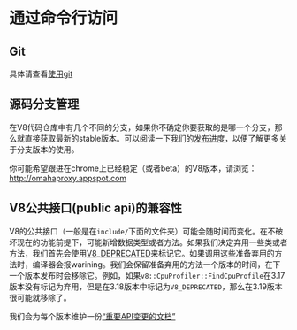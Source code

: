 # 通过命令行访问

## Git

具体请查看[使用git](https://github.com/v8/v8/wiki/Using-Git)

## 源码分支管理 

在V8代码仓库中有几个不同的分支，如果你不确定你要获取的是哪一个分支，那么就直接获取最新的stable版本。可以阅读一下我们的[发布进度](https://github.com/v8/v8/wiki/Release-process)，以便了解更多关于分支版本的使用。

你可能希望跟进在chrome上已经稳定（或者beta）的V8版本，请浏览：http://omahaproxy.appspot.com

## V8公共接口(public api)的兼容性

V8的公共接口（一般是在`include/`下面的文件夹）可能会随时间而变化。在不破坏现在的功能前提下，可能新增数据类型或者方法。如果我们决定弃用一些类或者方法，我们首先会使用[V8_DEPRECATED](https://code.google.com/p/chromium/codesearch#search/&q=V8_DEPRECATED&sq=package:chromium&type=cs)来标记它。如果调用这些准备弃用的方法时，编译器会报warining。我们会保留准备弃用的方法一个版本的时间，在下一个版本发布时会移除它。例如，如果`v8::CpuProfiler::FindCpuProfile`在3.17版本没有标记为弃用，但是在3.18版本中标记为`V8_DEPRECATED`，那么在3.19版本很可能就移除了。

我们会为每个版本维护一份[“重要API变更的文档”](https://docs.google.com/document/d/1g8JFi8T_oAE_7uAri7Njtig7fKaPDfotU6huOa1alds/edit)



